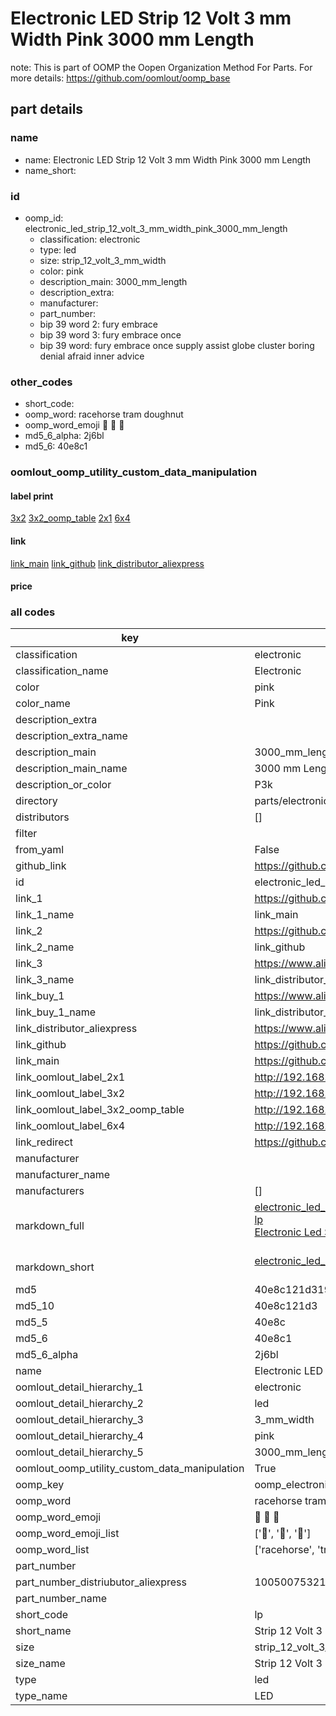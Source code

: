 # Electronic LED Strip 12 Volt 3 mm Width Pink 3000 mm Length  

note: This is part of OOMP the Oopen Organization Method For Parts. For more details: https://github.com/oomlout/oomp_base

##  part details
  







### name
* name: Electronic LED Strip 12 Volt 3 mm Width Pink 3000 mm Length
* name_short: 
### id
* oomp_id: electronic_led_strip_12_volt_3_mm_width_pink_3000_mm_length
  * classification: electronic
  * type: led
  * size: strip_12_volt_3_mm_width
  * color: pink
  * description_main: 3000_mm_length
  * description_extra: 
  * manufacturer: 
  * part_number: 
  * bip 39 word 2: fury embrace
  * bip 39 word 3: fury embrace once
  * bip 39 word: fury embrace once supply assist globe cluster boring denial afraid inner advice

### other_codes
* short_code: 
* oomp_word: racehorse tram doughnut
* oomp_word_emoji :racehorse: :tram: :doughnut:
* md5_6_alpha: 2j6bl
* md5_6: 40e8c1






### oomlout_oomp_utility_custom_data_manipulation
#### label print
[3x2](http://192.168.1.245:1112/?label=oomp%202j6bl)
[3x2_oomp_table](http://192.168.1.108:1112/?label=oomp%202j6bl)
[2x1](http://192.168.1.242:1112/?label=oomp%202j6bl)
[6x4](http://192.168.1.55:1112/?label=oomp%202j6bl)    

#### link

[link_main](https://github.com/oomlout/oomlout_oomp_version_1_messy/tree/main/parts/electronic_led_strip_12_volt_3_mm_width_pink_3000_mm_length) [link_github](https://github.com/oomlout/oomlout_oomp_version_1_messy/tree/main/parts/electronic_led_strip_12_volt_3_mm_width_pink_3000_mm_length) [link_distributor_aliexpress](https://www.aliexpress.com/item/1005007532172895.html)                            

#### price







### all codes 
| key | value |  
| --- | --- |  
| classification | electronic |  
| classification_name | Electronic |  
| color | pink |  
| color_name | Pink |  
| description_extra |  |  
| description_extra_name |  |  
| description_main | 3000_mm_length |  
| description_main_name | 3000 mm Length |  
| description_or_color | P3k |  
| directory | parts/electronic_led_strip_12_volt_3_mm_width_pink_3000_mm_length |  
| distributors | [] |  
| filter |  |  
| from_yaml | False |  
| github_link | https://github.com/oomlout/oomlout_oomp_part_src/tree/main/parts/electronic_led_strip_12_volt_3_mm_width_pink_3000_mm_length |  
| id | electronic_led_strip_12_volt_3_mm_width_pink_3000_mm_length |  
| link_1 | https://github.com/oomlout/oomlout_oomp_version_1_messy/tree/main/parts/electronic_led_strip_12_volt_3_mm_width_pink_3000_mm_length |  
| link_1_name | link_main |  
| link_2 | https://github.com/oomlout/oomlout_oomp_version_1_messy/tree/main/parts/electronic_led_strip_12_volt_3_mm_width_pink_3000_mm_length |  
| link_2_name | link_github |  
| link_3 | https://www.aliexpress.com/item/1005007532172895.html |  
| link_3_name | link_distributor_aliexpress |  
| link_buy_1 | https://www.aliexpress.com/item/1005007532172895.html |  
| link_buy_1_name | link_distributor_aliexpress |  
| link_distributor_aliexpress | https://www.aliexpress.com/item/1005007532172895.html |  
| link_github | https://github.com/oomlout/oomlout_oomp_version_1_messy/tree/main/parts/electronic_led_strip_12_volt_3_mm_width_pink_3000_mm_length |  
| link_main | https://github.com/oomlout/oomlout_oomp_version_1_messy/tree/main/parts/electronic_led_strip_12_volt_3_mm_width_pink_3000_mm_length |  
| link_oomlout_label_2x1 | http://192.168.1.242:1112/?label=oomp%202j6bl |  
| link_oomlout_label_3x2 | http://192.168.1.245:1112/?label=oomp%202j6bl |  
| link_oomlout_label_3x2_oomp_table | http://192.168.1.108:1112/?label=oomp%202j6bl |  
| link_oomlout_label_6x4 | http://192.168.1.55:1112/?label=oomp%202j6bl |  
| link_redirect | https://github.com/oomlout/oomlout_oomp_version_1_messy/tree/main/parts/electronic_led_strip_12_volt_3_mm_width_pink_3000_mm_length |  
| manufacturer |  |  
| manufacturer_name |  |  
| manufacturers | [] |  
| markdown_full | [electronic_led_strip_12_volt_3_mm_width_pink_3000_mm_length](none)<br>[lp](none)<br>[Electronic Led Strip 12 Volt 3 Mm Width Pink 3000 Mm Length](none)<br><br> |  
| markdown_short | [electronic_led_strip_12_volt_3_mm_width_pink_3000_mm_length](none)<br><br> |  
| md5 | 40e8c121d319e58d8d06ed9d351222f3 |  
| md5_10 | 40e8c121d3 |  
| md5_5 | 40e8c |  
| md5_6 | 40e8c1 |  
| md5_6_alpha | 2j6bl |  
| name | Electronic LED Strip 12 Volt 3 mm Width Pink 3000 mm Length |  
| oomlout_detail_hierarchy_1 | electronic |  
| oomlout_detail_hierarchy_2 | led |  
| oomlout_detail_hierarchy_3 | 3_mm_width |  
| oomlout_detail_hierarchy_4 | pink |  
| oomlout_detail_hierarchy_5 | 3000_mm_length |  
| oomlout_oomp_utility_custom_data_manipulation | True |  
| oomp_key | oomp_electronic_led_strip_12_volt_3_mm_width_pink_3000_mm_length |  
| oomp_word | racehorse tram doughnut |  
| oomp_word_emoji | :racehorse: :tram: :doughnut: |  
| oomp_word_emoji_list | [':racehorse:', ':tram:', ':doughnut:'] |  
| oomp_word_list | ['racehorse', 'tram', 'doughnut'] |  
| part_number |  |  
| part_number_distriubutor_aliexpress | 1005007532172895 |  
| part_number_name |  |  
| short_code | lp |  
| short_name | Strip 12 Volt 3 Mm Width Pink3000 Mm Length Led |  
| size | strip_12_volt_3_mm_width |  
| size_name | Strip 12 Volt 3 mm Width |  
| type | led |  
| type_name | LED |  
